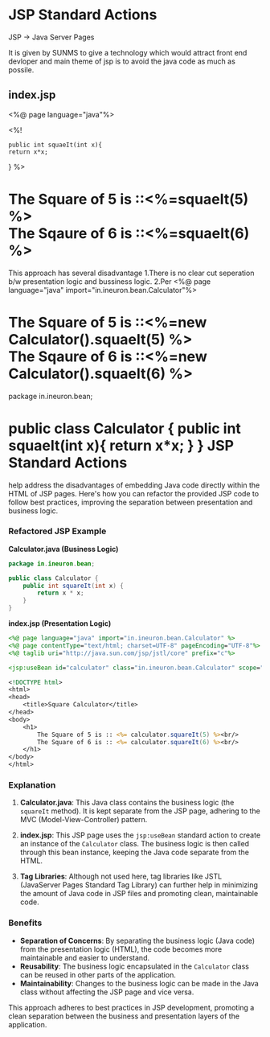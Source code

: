 JSP Standard Actions
=====================
JSP -> Java Server Pages

It is given by SUNMS to give a technology which would attract front end devloper and main theme of jsp is to avoid the java code as much as possile.


index.jsp
----------
<%@ page language="java"%>

<%!

	public int squaeIt(int x){
	return x*x;
	
}
%>
<h1>
	The Square of 5 is ::<%=squaeIt(5) %><br/>
	The Sqaure of 6 is ::<%=squaeIt(6) %><br/>
</h1>

This approach has several disadvantage 
1.There is no clear cut seperation b/w presentation logic and bussiness logic.
2.Per
<%@ page language="java" import="in.ineuron.bean.Calculator"%>

<h1>
	The Square of 5 is ::<%=new Calculator().squaeIt(5) %><br/>
	The Sqaure of 6 is ::<%=new Calculator().squaeIt(6) %><br/>
</h1>

package in.ineuron.bean;

public class Calculator {
	public int squaeIt(int x){
	return x*x;
	}
}
JSP Standard Actions 
======================
help address the disadvantages of embedding Java code directly within the HTML of JSP pages. Here's how you can refactor the provided JSP code to follow best practices, improving the separation between presentation and business logic.

### Refactored JSP Example

**Calculator.java (Business Logic)**

```java
package in.ineuron.bean;

public class Calculator {
    public int squareIt(int x) {
        return x * x;
    }
}
```

**index.jsp (Presentation Logic)**

```jsp
<%@ page language="java" import="in.ineuron.bean.Calculator" %>
<%@ page contentType="text/html; charset=UTF-8" pageEncoding="UTF-8"%>
<%@ taglib uri="http://java.sun.com/jsp/jstl/core" prefix="c"%>

<jsp:useBean id="calculator" class="in.ineuron.bean.Calculator" scope="page"/>

<!DOCTYPE html>
<html>
<head>
    <title>Square Calculator</title>
</head>
<body>
    <h1>
        The Square of 5 is :: <%= calculator.squareIt(5) %><br/>
        The Square of 6 is :: <%= calculator.squareIt(6) %><br/>
    </h1>
</body>
</html>
```

### Explanation

1. **Calculator.java**: This Java class contains the business logic (the `squareIt` method). It is kept separate from the JSP page, adhering to the MVC (Model-View-Controller) pattern.
   
2. **index.jsp**: This JSP page uses the `jsp:useBean` standard action to create an instance of the `Calculator` class. The business logic is then called through this bean instance, keeping the Java code separate from the HTML.

3. **Tag Libraries**: Although not used here, tag libraries like JSTL (JavaServer Pages Standard Tag Library) can further help in minimizing the amount of Java code in JSP files and promoting clean, maintainable code.

### Benefits

- **Separation of Concerns**: By separating the business logic (Java code) from the presentation logic (HTML), the code becomes more maintainable and easier to understand.
- **Reusability**: The business logic encapsulated in the `Calculator` class can be reused in other parts of the application.
- **Maintainability**: Changes to the business logic can be made in the Java class without affecting the JSP page and vice versa.

This approach adheres to best practices in JSP development, promoting a clean separation between the business and presentation layers of the application.
